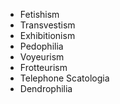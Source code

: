 - Fetishism
- Transvestism
- Exhibitionism
- Pedophilia 
- Voyeurism
- Frotteurism
- Telephone Scatologia
- Dendrophilia
